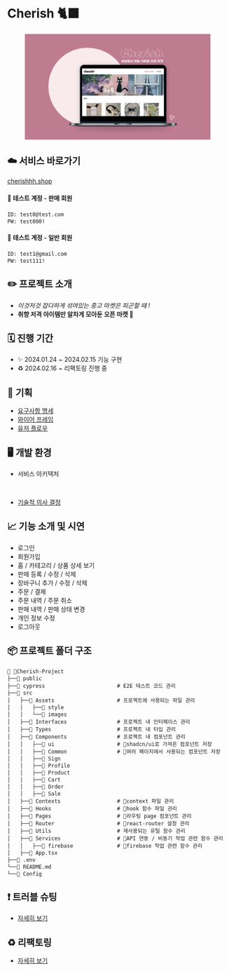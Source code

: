 # Cherish 🐈‍⬛

<figure><img src=".gitbook/assets/readmemain.png" alt=""><figcaption></figcaption></figure>

## ☁️ 서비스 바로가기

&#x20;[cherishhh.shop](https://cherishhh.shop/)

#### 📍 테스트 계정 - 판매 회원

```
ID: test0@test.com
PW: test000!
```

#### 📍 테스트 계정 - 일반 회원

```
ID: test1@gmail.com
PW: test111!
```



## ✏️ 프로젝트 소개

* _이것저것 잡다하게 섞여있는 중고 마켓은 피곤할 때 !_&#x20;
* **취향 저격 아이템만 알차게 모아둔 오픈 마켓 🖤**



## 🗓 진행 기간

* ✨ 2024.01.24 \~ 2024.02.15 기능 구현
* ♻️ 2024.02.16 \~ 리팩토링 진행 중



## 📑 기획

* [요구사항 명세](cherish/requirement-spec.md)
* [와이어 프레임](https://www.figma.com/file/utwthHiKt2P0zDmyOIx1sr/Commerce-Wire-Frame?type=design\&mode=design\&t=HHQiNRbYRC4yzdmi-1)
* [유저 플로우](https://www.figma.com/file/JIyzy4WBcvsmvQ0y8yRF5J/Commerce-User-Flow?type=whiteboard\&t=HHQiNRbYRC4yzdmi-1)



## 🖥 개발 환경

* 서비스 아키텍처

<figure><img src=".gitbook/assets/스크린샷 2024-03-05 오후 5.47.18.png" alt=""><figcaption></figcaption></figure>



* [기술적 의사 결정](cherish/tech-decision.md)



## 📈 기능 소개 및 시연

* 로그인
* 회원가입
* 홈 / 카테고리 / 상품 상세 보기
* 판매 등록 / 수정 / 삭제
* 장바구니 추가 / 수정 / 삭제
* 주문 / 결제
* 주문 내역 / 주문 취소
* 판매 내역 / 판매 상태 변경
* 개인 정보 수정
* 로그아웃



## 📦 프로젝트 폴더 구조

```
📁 Cherish-Project
├──📁 public
├──📁 cypress                       # E2E 테스트 코드 관리
├──📁 src
│   ├──📁 Assets                    # 프로젝트에 사용되는 파일 관리
│   │   ├──📁 style
│   │   └──📁 images
│   ├──📁 Interfaces                # 프로젝트 내 인터페이스 관리
│   ├──📁 Types                     # 프로젝트 내 타입 관리
│   ├──📁 Components                # 프로젝트 내 컴포넌트 관리
│   │   ├──📁 ui                    # shadcn/ui로 가져온 컴포넌트 저장
│   │   ├──📁 Common                # 여러 페이지에서 사용되는 컴포넌트 저장
│   │   ├──📁 Sign
│   │   ├──📁 Profile
│   │   ├──📁 Product
│   │   ├──📁 Cart
│   │   ├──📁 Order
│   │   ├──📁 Sale
│   ├──📁 Contexts                  # context 파일 관리
│   ├──📁 Hooks                     # hook 함수 파일 관리
│   ├──📁 Pages                     # 라우팅 page 컴포넌트 관리
│   ├──📁 Router                    # react-router 설정 관리
│   ├──📁 Utils                     # 재사용되는 유틸 함수 관리
│   ├──📁 Services                  # API 연동 / 비동기 작업 관련 함수 관리
│   │   ├──📁 firebase              # firebase 작업 관련 함수 관리
│   ├──📄 App.tsx
├──📄 .env
└──📄 README.md
└──🔨 Config
```



## ❗️ 트러블 슈팅

* [자세히 보기](cherish/trouble-shooting.md)



## ♻️ 리팩토링

* [자세히 보기](cherish/refactoring.md)





